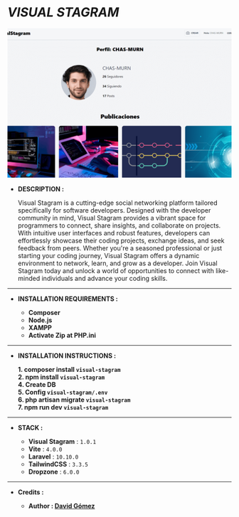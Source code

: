 # _VISUAL STAGRAM_

![THUMBNAIL](resources/img/Thumbnail.png)

-   **DESCRIPTION :**

    Visual Stagram is a cutting-edge social networking platform tailored specifically for software developers. Designed with the developer community in mind, Visual Stagram provides a vibrant space for programmers to connect, share insights, and collaborate on projects. With intuitive user interfaces and robust features, developers can effortlessly showcase their coding projects, exchange ideas, and seek feedback from peers. Whether you're a seasoned professional or just starting your coding journey, Visual Stagram offers a dynamic environment to network, learn, and grow as a developer. Join Visual Stagram today and unlock a world of opportunities to connect with like-minded individuals and advance your coding skills.

---

-   **INSTALLATION REQUIREMENTS :**

    -   **Composer**
    -   **Node.js**
    -   **XAMPP**
    -   **Activate Zip at PHP.ini**

---

-   **INSTALLATION INSTRUCTIONS :**

    **1. composer install `visual-stagram`**<br>
    **2. npm install `visual-stagram`**<br>
    **4. Create DB**<br>
    **5. Config `visual-stagram/.env`**<br>
    **6. php artisan migrate `visual-stagram`**<br>
    **7. npm run dev `visual-stagram`**<br>

---

-   **STACK :**

    -   **Visual Stagram** : `1.0.1`
    -   **Vite** : `4.0.0`
    -   **Laravel** : `10.10.0`
    -   **TailwindCSS** : `3.3.5`
    -   **Dropzone** : `6.0.0`

---

-   **Credits :**

    -   **Author : [David Gómez](https://github.com/DavidGomezToca)**
